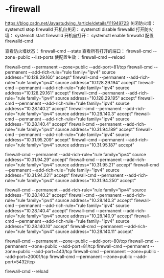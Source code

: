 # -firewall
https://blog.csdn.net/Javastudying_/article/details/111949723
关闭防火墙： systemctl stop firewalld
开机自关闭： systemctl disable firewalld
打开防火墙： systemctl start firewalld
开机自打开： systemctl enable firewalld
配置 firewalld-cmd

查看防火墙状态： firewall-cmd --state
查看所有打开的端口： firewall-cmd --zone=public --list-ports
使配置生效： firewall-cmd --reload 

firewall-cmd --permanent --zone=public --add-port=81/tcp
firewall-cmd --permanent --add-rich-rule="rule family="ipv4" source address="10.128.29.160" accept"
firewall-cmd --permanent --add-rich-rule="rule family="ipv4" source address="10.128.29.194" accept"
firewall-cmd --permanent --add-rich-rule="rule family="ipv4" source address="10.128.29.161" accept"
firewall-cmd --permanent --add-rich-rule="rule family="ipv4" source address="10.128.29.195" accept"
firewall-cmd --permanent --add-rich-rule="rule family="ipv4" source address="10.28.140.2" accept"
firewall-cmd --permanent --add-rich-rule="rule family="ipv4" source address="10.28.140.3" accept"
firewall-cmd --permanent --add-rich-rule="rule family="ipv4" source address="10.28.140.4" accept"
firewall-cmd --permanent --add-rich-rule="rule family="ipv4" source address="10.31.94.189" accept"
firewall-cmd --permanent --add-rich-rule="rule family="ipv4" source address="10.31.95.209" accept"
firewall-cmd --permanent --add-rich-rule="rule family="ipv4" source address="10.31.95.187" accept"

firewall-cmd --permanent --add-rich-rule="rule family="ipv4" source address="10.31.94.29" accept"
firewall-cmd --permanent --add-rich-rule="rule family="ipv4" source address="10.31.95.21" accept"
firewall-cmd --permanent --add-rich-rule="rule family="ipv4" source address="10.31.94.221" accept"
firewall-cmd --permanent --add-rich-rule="rule family="ipv4" source address="10.31.94.250" accept"

firewall-cmd --permanent --add-rich-rule="rule family="ipv4" source address="10.28.140.2" accept"
firewall-cmd --permanent --add-rich-rule="rule family="ipv4" source address="10.28.140.3" accept"
firewall-cmd --permanent --add-rich-rule="rule family="ipv4" source address="10.28.140.4" accept"
firewall-cmd --permanent --add-rich-rule="rule family="ipv4" source address="10.28.140.9" accept"
firewall-cmd --permanent --add-rich-rule="rule family="ipv4" source address="10.28.140.10" accept"
firewall-cmd --permanent --add-rich-rule="rule family="ipv4" source address="10.28.140.11" accept"

firewall-cmd --permanent --zone=public --add-port=80/tcp
firewall-cmd --permanent --zone=public --add-port=81/tcp
firewall-cmd --permanent --zone=public --add-port=443/tcp
firewall-cmd --permanent --zone=public --add-port=20001/tcp
firewall-cmd --permanent --zone=public --add-port=5432/tcp



firewall-cmd --reload
